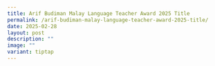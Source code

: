 ```yaml
---
title: Arif Budiman Malay Language Teacher Award 2025 Title
permalink: /arif-budiman-malay-language-teacher-award-2025-title/
date: 2025-02-28
layout: post
description: ""
image: ""
variant: tiptap
---
```

